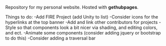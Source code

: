Repository for my personal website. Hosted with **gethubpages**.

Things to do:
-Add FIRE Project (add Unity to list)
-Consider icons for the hyperlinks at the top banner
-Add and link other contributors for projects
-Style so that components look a bit nicer via shading, and editing colors, and ect.
-Animate some components (consider adding jquery or bootstrap to do this)
-Consider adding a traversal bar
